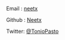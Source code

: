 <!--
.. title: contacts
.. slug: contacts
.. date: 2021-01-14 23:31:34 UTC+01:00
.. tags: 
.. category: 
.. link: 
.. description: 
.. type: text
-->

Email  : [neetx](neetx@protonmail.com)

Github : [Neetx](https://github.com/Neetx/)

Twitter: [@TonioPasto](https://twitter.com/TonioPasto) 
